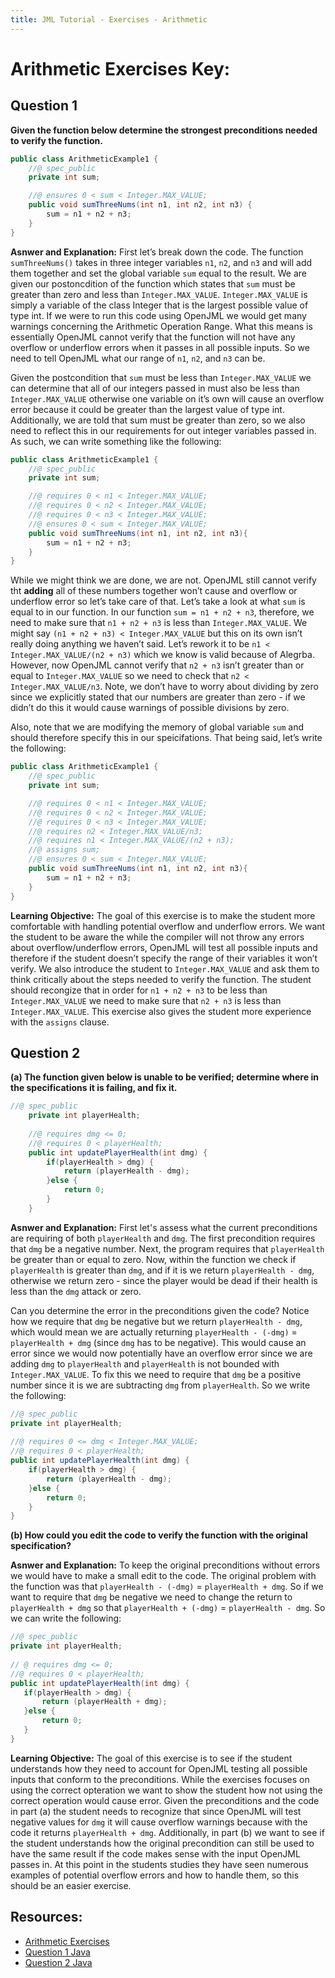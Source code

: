 ```yaml
---
title: JML Tutorial - Exercises - Arithmetic
---
```

# Arithmetic Exercises Key:
## **Question 1**
**Given the function below determine the strongest preconditions needed to verify the function.**
```Java
public class ArithmeticExample1 {
	//@ spec_public
	private int sum;

	//@ ensures 0 < sum < Integer.MAX_VALUE;
	public void sumThreeNums(int n1, int n2, int n3) {
		sum = n1 + n2 + n3;
	}	
}
```
**Asnwer and Explanation:**
First let’s break down the code. The function `sumThreeNums()` takes in three integer variables `n1`, `n2`, and `n3` and will add them together and set the global variable `sum` equal to the result. We are given our postoncdition of the function which states that `sum` must be greater than zero and less than `Integer.MAX_VALUE`. `Integer.MAX_VALUE` is simply a variable of the class Integer that is the largest possible value of type int. If we were to run this code using OpenJML we would get many warnings concerning the Arithmetic Operation Range. What this means is essentially OpenJML cannot verify that the function will not have any overflow or underflow errors when it passes in all possible inputs. So we need to tell OpenJML what our range of `n1`, `n2`, and `n3` can be. 

 Given the postcondition that `sum` must be less than `Integer.MAX_VALUE` we can determine that all of our integers passed in must also be less than `Integer.MAX_VALUE` otherwise one variable on it’s own will cause an overflow error because it could be greater than the largest value of type int. Additionally, we are told that sum must be greater than zero, so we also need to reflect this in our requirements for out integer variables passed in. As such, we can write something like the following: 
```Java
public class ArithmeticExample1 {
	//@ spec_public
	private int sum;

	//@ requires 0 < n1 < Integer.MAX_VALUE;
	//@ requires 0 < n2 < Integer.MAX_VALUE;
	//@ requires 0 < n3 < Integer.MAX_VALUE;
	//@ ensures 0 < sum < Integer.MAX_VALUE;
	public void sumThreeNums(int n1, int n2, int n3){
		sum = n1 + n2 + n3;
	}	
}
```
While we might think we are done, we are not. OpenJML still cannot verify tht **adding** all of these numbers together won’t cause and overflow or underflow error so let’s take care of that. Let’s take a look at what `sum` is equal to in our function. In our function `sum = n1 + n2 + n3`, therefore, we need to make sure that `n1 + n2 + n3` is less than `Integer.MAX_VALUE`. We might say `(n1 + n2 + n3) < Integer.MAX_VALUE` but this on its own isn’t really doing anything we haven’t said. Let’s rework it to be `n1 < Integer.MAX_VALUE/(n2 + n3)` which we know is valid because of Alegrba. However, now OpenJML cannot verify that `n2 + n3` isn’t greater than or equal to `Integer.MAX_VALUE` so we need to check that `n2 < Integer.MAX_VALUE/n3`. Note, we don’t have to worry about dividing by zero since we explicitly stated that our numbers are greater than zero -  if we didn’t do this it would cause warnings of possible divisions by zero. 

Also, note that we are modifying the memory of global variable `sum` and should therefore specify this in our speicifations. That being said, let’s write the following:
```Java
public class ArithmeticExample1 {
	//@ spec_public
	private int sum;

	//@ requires 0 < n1 < Integer.MAX_VALUE;
	//@ requires 0 < n2 < Integer.MAX_VALUE;
	//@ requires 0 < n3 < Integer.MAX_VALUE;
	//@ requires n2 < Integer.MAX_VALUE/n3;
	//@ requires n1 < Integer.MAX_VALUE/(n2 + n3);
	//@ assigns sum;
	//@ ensures 0 < sum < Integer.MAX_VALUE;
	public void sumThreeNums(int n1, int n2, int n3){
		sum = n1 + n2 + n3;
	}	
}
```
**Learning Objective:** 
The goal of this exercise is to make the student more comfortable with handling potential overflow and underflow errors. We want the student to be aware the while the compiler will not throw any errors about overflow/underflow errors, OpenJML will test all possible inputs and therefore if the student doesn’t specify the range of their variables it won’t verify. We also introduce the student to `Integer.MAX_VALUE` and ask them to think critically about the steps needed to verify the function. The student should recongize that in order for `n1 + n2 + n3` to be less than `Integer.MAX_VALUE` we need to make sure that `n2 + n3` is less than `Integer.MAX_VALUE`. This exercise also gives the student more experience with the `assigns` clause. 

## **Question 2**
**(a) The function given below is unable to be verified; determine where in the specifications it is failing, and fix it.**
```Java
//@ spec_public
	private int playerHealth;
	
	//@ requires dmg <= 0;
	//@ requires 0 < playerHealth;
	public int updatePlayerHealth(int dmg) {
		if(playerHealth > dmg) {
			return (playerHealth - dmg);
		}else {
			return 0;
		}
	}
```
**Asnwer and Explanation:**
First let's assess what the current preconditions are requiring of both `playerHealth` and `dmg`. The first precondition requires that `dmg` be a negative number. Next, the program requires that `playerHealth` be greater than or equal to zero. Now, within the function we check if `playerHealth` is greater than `dmg`, and if it is we return `playerHealth - dmg`, otherwise we return zero - since the player would be dead if their health is less than the `dmg` attack or zero.
 
Can you determine the error in the preconditions given the code? Notice how we require that `dmg` be negative but we return `playerHealth - dmg`, which would mean we are actually returning `playerHealth - (-dmg)` = `playerHealth + dmg` (since `dmg` has to be negative). This would cause an error since we would now potentially have an overflow error since we are adding `dmg` to `playerHealth` and `playerHealth` is not bounded with `Integer.MAX_VALUE`. To fix this we need to require that `dmg` be a positive number since it is we are subtracting `dmg` from `playerHealth`. So we write the following:
```Java
//@ spec_public
private int playerHealth;
	
//@ requires 0 <= dmg < Integer.MAX_VALUE;
//@ requires 0 < playerHealth;
public int updatePlayerHealth(int dmg) {
	if(playerHealth > dmg) {
		return (playerHealth - dmg);
	}else {
		return 0;
	}
}
```
**(b) How could you edit the code to verify the function with the original specification?**

**Asnwer and Explanation:**
To keep the original preconditions without errors we would have to make a small edit to the code. The original problem with the function was that `playerHealth - (-dmg)` = `playerHealth + dmg`. So if we want to require that `dmg` be negative we need to change the return to `playerHealth + dmg` so that `playerHealth + (-dmg)` = `playerHealth - dmg`. So we can write the following:
 ```Java
 //@ spec_public
private int playerHealth;
	
// @ requires dmg <= 0;
//@ requires 0 < playerHealth;
public int updatePlayerHealth(int dmg) {
	if(playerHealth > dmg) {
		return (playerHealth + dmg);
	}else {
		return 0;
	}
}
 ```
**Learning Objective:** 
The goal of this exercise is to see if the student understands how they need to account for OpenJML testing all possible inputs that conform to the preconditions. While the exercises focuses on using the correct opteration we want to show the student how not using the correct operation would cause error. Given the preconditions and the code in part (a) the student needs to recognize that since OpenJML will test negative values for `dmg` it will cause overflow warnings because with the code it returns `playerHealth + dmg`. Additionally, in part (b) we want to see if the student understands how the original precondition can still be used to have the same result if the code makes sense with the input OpenJML passes in. At this point in the students studies they have seen numerous examples of potential overflow errors and how to handle them, so this should be an easier exercise.

## **Resources:**
+ [Arithmetic Exercises](ArithmeticEx.md)
+ [Question 1 Java](ArithmeticExample1.java)
+ [Question 2 Java](ArithmeticExample2.java)
